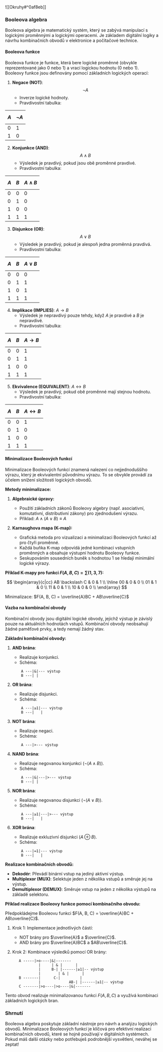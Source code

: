 ![[Okruhy#^0af8eb]]

### Booleova algebra

Booleova algebra je matematický systém, který se zabývá manipulací s logickými proměnnými a logickými operacemi. Je základem digitální logiky a návrhu kombinačních obvodů v elektronice a počítačové technice.

#### Booleova funkce

Booleova funkce je funkce, která bere logické proměnné (obvykle reprezentované jako 0 nebo 1) a vrací logickou hodnotu (0 nebo 1). Booleovy funkce jsou definovány pomocí základních logických operací:

1. **Negace (NOT)**: $$\neg A$$
   - Inverze logické hodnoty.
   - Pravdivostní tabulka:
   
| $$A$$ | $$\neg A$$ |
| ------- | ------------ |
| 0       | 1            |
| 1       | 0            |

2. **Konjunkce (AND)**: $$A \land B$$
   - Výsledek je pravdivý, pokud jsou obě proměnné pravdivé.
   - Pravdivostní tabulka:

| $$A$$ | $$B$$ | $$A \land B$$ |
| ------- | ------- | --------------- |
| 0       | 0       | 0               |
| 0       | 1       | 0               |
| 1       | 0       | 0               |
| 1       | 1       | 1               |

3. **Disjunkce (OR)**: $$A \lor B$$
   - Výsledek je pravdivý, pokud je alespoň jedna proměnná pravdivá.
   - Pravdivostní tabulka:

| $$A$$ | $$B$$ | $$A \lor B$$ |
| ------- | ------- | -------------- |
| 0       | 0       | 0              |
| 0       | 1       | 1              |
| 1       | 0       | 1              |
| 1       | 1       | 1              |

4. **Implikace (IMPLIES)**: $A \rightarrow B$
   - Výsledek je nepravdivý pouze tehdy, když $A$ je pravdivé a $B$ je nepravdivé.
   - Pravdivostní tabulka:

| $$A$$ | $$B$$ | $$A \rightarrow B$$ |
| ------- | ------- | --------------------- |
| 0       | 0       | 1                     |
| 0       | 1       | 1                     |
| 1       | 0       | 0                     |
| 1       | 1       | 1                     |

5. **Ekvivalence (EQUIVALENT)**: $A \leftrightarrow B$
   - Výsledek je pravdivý, pokud obě proměnné mají stejnou hodnotu.
   - Pravdivostní tabulka:

| $$A$$ | $$B$$ | $$A \leftrightarrow B$$ |
| ------- | ------- | ------------------------- |
| 0       | 0       | 1                         |
| 0       | 1       | 0                         |
| 1       | 0       | 0                         |
| 1       | 1       | 1                         |

#### Minimalizace Booleových funkcí

Minimalizace Booleových funkcí znamená nalezení co nejjednoduššího výrazu, který je ekvivalentní původnímu výrazu. To se obvykle provádí za účelem snížení složitosti logických obvodů.

**Metody minimalizace:**

1. **Algebraické úpravy:**
   - Použití základních zákonů Booleovy algebry (např. asociativní, komutativní, distributivní zákony) pro zjednodušení výrazu.
   - Příklad: $A \land (A \lor B) \equiv A$

2. **Karnaughova mapa (K-map):**
   - Grafická metoda pro vizualizaci a minimalizaci Booleových funkcí až pro čtyři proměnné.
   - Každá buňka K-map odpovídá jedné kombinaci vstupních proměnných a obsahuje výstupní hodnotu Booleovy funkce.
   - Seskupováním sousedních buněk s hodnotou 1 se hledají minimální logické výrazy.

**Příklad K-mapy pro funkci $F(A, B, C) = \sum(1, 3, 7)$:**

$$
\begin{array}{c|cc}
    AB \backslash C & 0 & 1 \\
    \hline
    00 & 0 & 0 \\
    01 & 1 & 0 \\
    11 & 0 & 1 \\
    10 & 0 & 0 \\
\end{array}
$$

Minimalizace: $F(A, B, C) = \overline{A}BC + AB\overline{C}$

#### Vazba na kombinační obvody

Kombinační obvody jsou digitální logické obvody, jejichž výstup je závislý pouze na aktuálních hodnotách vstupů. Kombinační obvody neobsahují žádné paměťové prvky, a tedy nemají žádný stav.

**Základní kombinační obvody:**

1. **AND brána**:
   - Realizuje konjunkci.
   - Schéma: 
   ```
       A ---|&|--- výstup
       B ---| |
   ```

2. **OR brána**:
   - Realizuje disjunkci.
   - Schéma:
   ```
       A ---|≥1|--- výstup
       B ---|   |
   ```

3. **NOT brána**:
   - Realizuje negaci.
   - Schéma:
   ```
       A ---|>--- výstup
   ```

4. **NAND brána**:
   - Realizuje negovanou konjunkci ($\neg (A \land B)$).
   - Schéma:
   ```
       A ---|&|---|>--- výstup
       B ---| |
   ```

5. **NOR brána**:
   - Realizuje negovanou disjunkci ($\neg (A \lor B)$).
   - Schéma:
   ```
       A ---|≥1|---|>--- výstup
       B ---|   |
   ```

6. **XOR brána**:
   - Realizuje exkluzivní disjunkci ($A \oplus B$).
   - Schéma:
   ```
       A ---|=1|--- výstup
       B ---|   |
   ```

**Realizace kombinačních obvodů:**

- **Dekodér**: Převádí binární vstup na jediný aktivní výstup.
- **Multiplexor (MUX)**: Selektuje jeden z několika vstupů a směruje jej na výstup.
- **Demultiplexor (DEMUX)**: Směruje vstup na jeden z několika výstupů na základě selektoru.

**Příklad realizace Booleovy funkce pomocí kombinačního obvodu:**

Předpokládejme Booleovu funkci $F(A, B, C) = \overline{A}BC + AB\overline{C}$.

1. Krok 1: Implementace jednotlivých částí:
   - NOT brány pro $\overline{A}$ a $\overline{C}$.
   - AND brány pro $\overline{A}BC$ a $AB\overline{C}$.

2. Krok 2: Kombinace výsledků pomocí OR brány:
   ```
      A -----|>o----|&|-------
               |     | & |      |
               |     B-| |------|≥1|-- výstup
               |        | & |      |
      B -------|      C-|         |
               |             AB-| |------|≥1|-- výstup
      C -------|>o----|>o----|&|-------
   ```

Tento obvod realizuje minimalizovanou funkci $F(A, B, C)$ a využívá kombinaci základních logických bran.

### Shrnutí

Booleova algebra poskytuje základní nástroje pro návrh a analýzu logických obvodů. Minimalizace Booleových funkcí je klíčová pro efektivní realizaci kombinačních obvodů, které se hojně používají v digitálních systémech. Pokud máš další otázky nebo potřebuješ podrobnější vysvětlení, neváhej se zeptat!